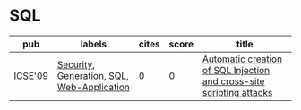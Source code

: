 # SQL

|pub|labels|cites|score|title|
|---|------|-----|-----|-----|
|[ICSE'09](https://dblp.org/db/conf/icse/icse2009.html)|[Security](Security.md), [Generation](Generation.md), [SQL](SQL.md), [Web-Application](Web-Application.md)|0|0|[Automatic creation of SQL Injection and cross-site scripting attacks](https://scholar.google.com/scholar?q=Automatic+creation+of+SQL+Injection+and+cross-site+scripting+attacks)|
